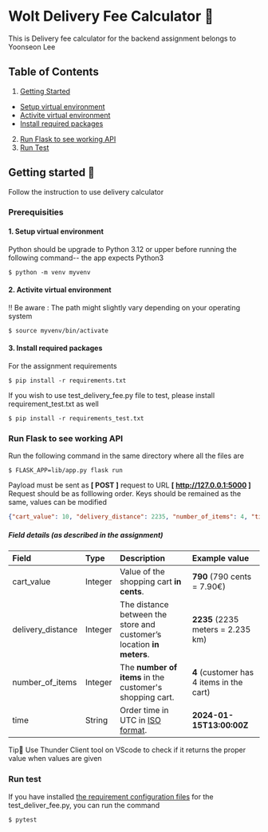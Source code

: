 # Wolt Delivery Fee Calculator 🛒

This is Delivery fee calculator for the backend assignment belongs to Yoonseon Lee

## Table of Contents
1. [Getting Started](#getting_started)
- [Setup virtual environment](#1-setup-virtual-environment)
- [Activite virtual environment](#2-activite-virtual-environment)
- [Install required packages](#3-install-required-packages)
2. [Run Flask to see working API](#run_flask)
3. [Run Test](#run_test)

## Getting started 🏁 <a name = "getting_started"></a>
Follow the instruction to use delivery calculator 

### Prerequisities

#### 1\. Setup virtual environment
Python should be upgrade to Python 3.12 or upper before running the following command-- the app expects Python3
```
$ python -m venv myvenv
```
#### 2\. Activite virtual environment 
‼️ Be aware : The path might slightly vary depending on your operating system
```
$ source myvenv/bin/activate
```
#### 3\. Install required packages
For the assignment requirements
```
$ pip install -r requirements.txt
```
If you wish to use test_delivery_fee.py file to test, please install requirement_test.txt as well
```
$ pip install -r requirements_test.txt
```
### Run Flask to see working API <a name = "run_flask"></a>

Run the following command in the same directory where all the files are
```
$ FLASK_APP=lib/app.py flask run
```
Payload must be sent as **[ POST ]** request to URL **[ http://127.0.0.1:5000 ]** <br />
Request should be as folllowing order. Keys should be remained as the same, values can be modified
```json
{"cart_value": 10, "delivery_distance": 2235, "number_of_items": 4, "time": "2024-01-15T13:00:00Z"}
```
##### Field details (as described in the assignment)

| Field             | Type  | Description                                                               | Example value                             |
|:---               |:---   |:---                                                                       |:---                                       |
|cart_value         |Integer|Value of the shopping cart __in cents__.                                   |__790__ (790 cents = 7.90€)                |
|delivery_distance  |Integer|The distance between the store and customer’s location __in meters__.      |__2235__ (2235 meters = 2.235 km)          |
|number_of_items    |Integer|The __number of items__ in the customer's shopping cart.                   |__4__ (customer has 4 items in the cart)   |
|time               |String |Order time in UTC in [ISO format](https://en.wikipedia.org/wiki/ISO_8601). |__2024-01-15T13:00:00Z__                   |

Tip🔧 Use Thunder Client tool on VScode to check if it returns the proper value when values are given

### Run test <a name = "run_test"></a>

If you have installed [the requirement configuration files](#3-install-required-packages) for the test_deliver_fee.py, you can run the command
```
$ pytest
```
